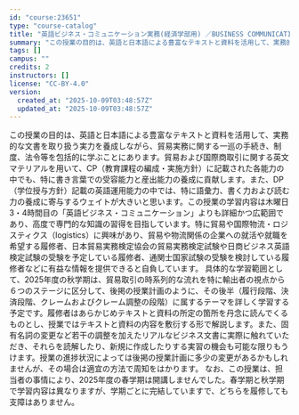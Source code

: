 ```yaml
---
id: "course:23651"
type: "course-catalog"
title: "英語ビジネス・コミュニケーション実務(経済学部用) ／BUSINESS COMMUNICATION IN ENGLISH FOR OVERSEAS TRADE PRACTICE"
summary: "この授業の目的は、英語と日本語による豊富なテキストと資料を活用して、実務的な文書を取り扱う実力を養成しながら、貿易実務に関する一巡の手続き、制度、法令等を包括的に学ぶことにあります。貿易および国際商取引に関する英文マテリアルを用いて、CP（…"
tags: []
campus: ""
credits: 2
instructors: []
license: "CC-BY-4.0"
version:
  created_at: "2025-10-09T03:48:57Z"
  updated_at: "2025-10-09T03:48:57Z"
---
```

この授業の目的は、英語と日本語による豊富なテキストと資料を活用して、実務的な文書を取り扱う実力を養成しながら、貿易実務に関する一巡の手続き、制度、法令等を包括的に学ぶことにあります。貿易および国際商取引に関する英文マテリアルを用いて、CP（教育課程の編成・実施方針）に記載された各能力の中でも、特に書き言葉での受容能力と産出能力の養成に貢献します。また、DP（学位授与方針）記載の英語運用能力の中では、特に語彙力、書く力および読む力の養成に寄与するウェイトが大きいと思います。この授業の学習内容は木曜日3・4時間目の「英語ビジネス・コミュニケーション」よりも詳細かつ広範囲であり、高度で専門的な知識の習得を目指しています。特に貿易や国際物流・ロジスティクス（logistics）に興味があり、貿易や物流関係の企業への就活や就職を希望する履修者、日本貿易実務検定協会の貿易実務検定試験や日商ビジネス英語検定試験の受験を予定している履修者、通関士国家試験の受験を検討している履修者などに有益な情報を提供できると自負しています。 具体的な学習範囲として、2025年度の秋学期は、貿易取引の時系列的な流れを特に輸出者の視点から６つのステージに区分して、後掲の授業計画のように、その後半（履行段階、決済段階、クレームおよびクレーム調整の段階）に属するテーマを詳しく学習する予定です。履修者はあらかじめテキストと資料の所定の箇所を丹念に読んでくるものとし、授業ではテキストと資料の内容を敷衍する形で解説します。また、固有名詞の変更など若干の調整を加えたリアルなビジネス文書に実際に触れていただき、それらを読解したり、新規に作成したりする実習の機会も可能な限りもうけます。授業の進捗状況によっては後掲の授業計画に多少の変更があるかもしれませんが、その場合は適宜の方法で周知をはかります。 なお、この授業は、担当者の事情により、2025年度の春学期は開講しませんでした。春学期と秋学期で学習内容は異なりますが、学期ごとに完結していますで、どちらを履修しても支障はありません。

